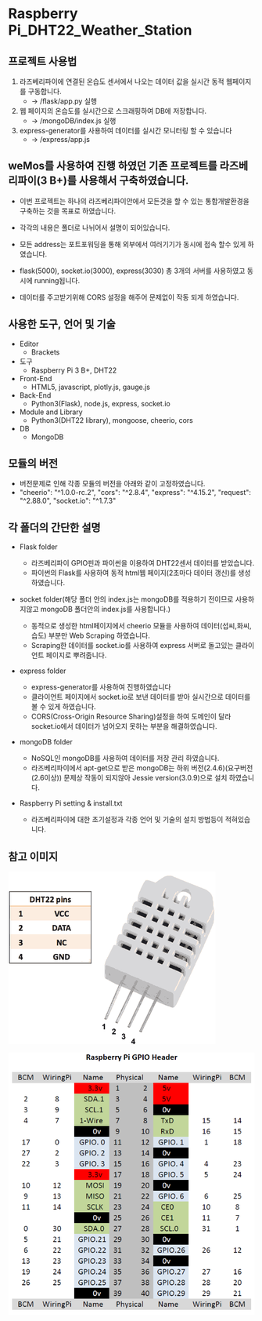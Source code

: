 # Raspberry Pi_DHT22_Weather_Station

## 프로젝트 사용법
  1. 라즈베리파이에 연결된 온습도 센서에서 나오는 데이터 값을 실시간 동적 웹페이지를 구동합니다. 
     - -> /flask/app.py 실행
  2. 웹 페이지의 온습도를 실시간으로 스크래핑하여 DB에 저장합니다. 
     - -> /mongoDB/index.js 실행
  3. express-generator를 사용하여 데이터를 실시간 모니터링 할 수 있습니다
     - -> /express/app.js  

## weMos를 사용하여 진행 하였던 기존 프로젝트를 라즈베리파이(3 B+)를 사용해서 구축하였습니다.
  * 이번 프로젝트는 하나의 라즈베리파이안에서 모든것을 할 수 있는 통합개발환경을 구축하는 것을 목표로 하였습니다.
  
  * 각각의 내용은 폴더로 나뉘어서 설명이 되어있습니다.
  * 모든 address는 포트포워딩을 통해 외부에서 여러기기가 동시에 접속 할수 있게 하였습니다.
  * flask(5000), socket.io(3000), express(3030) 총 3개의 서버를 사용하였고 동시에 running됩니다.
  * 데이터를 주고받기위해 CORS 설정을 해주어 문제없이 작동 되게 하였습니다.
  
## 사용한 도구, 언어 및 기술
  * Editor
    - Brackets
  * 도구
    - Raspberry Pi 3 B+, DHT22
  * Front-End
    - HTML5, javascript, plotly.js, gauge.js
  * Back-End
    - Python3(Flask), node.js, express, socket.io
  * Module and Library
    -  Python3(DHT22 library), mongoose, cheerio, cors
  * DB
    - MongoDB
  
## 모듈의 버전
  * 버전문제로 인해 각종 모듈의 버전을 아래와 같이 고정하였습니다. 
  * "cheerio": "^1.0.0-rc.2",
    "cors": "^2.8.4",
    "express": "^4.15.2",
    "request": "^2.88.0",
    "socket.io": "^1.7.3"
    
## 각 폴더의 간단한 설명
  * Flask folder
    - 라즈베리파이 GPIO핀과 파이썬을 이용하여 DHT22센서 데이터를 받았습니다.
    - 파이썬의 Flask를 사용하여 동적 html웹 페이지(2초마다 데이터 갱신)를 생성하였습니다.
    
  * socket folder(해당 폴더 안의 index.js는 mongoDB를 적용하기 전이므로 사용하지않고 mongoDB 폴더안의 index.js를 사용합니다.)
    - 동적으로 생성한 html페이지에서 cheerio 모듈을 사용하여 데이터(섭씨,화씨,습도) 부분만 Web Scraping 하였습니다.
    - Scraping한 데이터를 socket.io를 사용하여 express 서버로 돌고있는 클라이언트 페이지로 뿌려줍니다.
    
  * express folder
    - express-generator를 사용하여 진행하였습니다
    - 클라이언트 페이지에서 socket.io로 보낸 데이터를 받아 실시간으로 데이터를 볼 수 있게 하였습니다.
    - CORS(Cross-Origin Resource Sharing)설정을 하여 도메인이 달라 socket.io에서 데이터가 넘어오지 못하는 부분을 해결하였습니다.
    
  * mongoDB folder
    - NoSQL인 mongoDB를 사용하여 데이터를 저장 관리 하였습니다.
    - 라즈베리파이에서 apt-get으로 받은 mongoDB는 하위 버전(2.4.6)(요구버전(2.6이상)) 문제상 작동이 되지않아 Jessie version(3.0.9)으로 설치 하였습니다.
    
  * Raspberry Pi setting & install.txt
    - 라즈베리파이에 대한 초기설정과 각종 언어 및 기술의 설치 방법등이 적혀있습니다.

## 참고 이미지 
  ![DHT22 Pin](/dht22.png)
  
  ![GPIO Pin Map](/GPIO.png)
